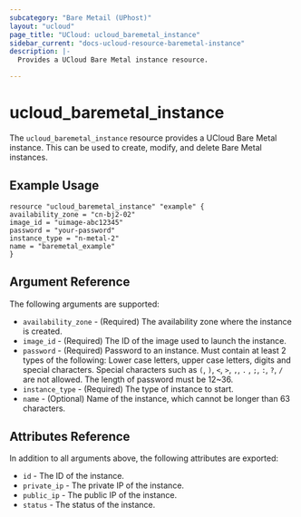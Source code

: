 ```yaml
---
subcategory: "Bare Metail (UPhost)"
layout: "ucloud"
page_title: "UCloud: ucloud_baremetal_instance"
sidebar_current: "docs-ucloud-resource-baremetal-instance"
description: |-
  Provides a UCloud Bare Metal instance resource.

---
```


# ucloud_baremetal_instance

The `ucloud_baremetal_instance` resource provides a UCloud Bare Metal instance. This can be used to create, modify, and delete Bare Metal instances.

## Example Usage
```hcl
resource "ucloud_baremetal_instance" "example" {
availability_zone = "cn-bj2-02"
image_id = "uimage-abc12345"
password = "your-password"
instance_type = "n-metal-2"
name = "baremetal_example"
}
```

## Argument Reference

The following arguments are supported:

- `availability_zone` - (Required) The availability zone where the instance is created.
- `image_id` - (Required) The ID of the image used to launch the instance.
- `password` - (Required) Password to an instance. Must contain at least 2 types of the following: Lower case letters, upper case letters, digits and special characters. Special characters such as `(`, `)`, `<`, `>`, `,`, `.` , `;`, `:`, `?`, `/` are not allowed. The length of password must be 12~36.
- `instance_type` - (Required) The type of instance to start.
- `name` - (Optional) Name of the instance, which cannot be longer than 63 characters.

## Attributes Reference

In addition to all arguments above, the following attributes are exported:

- `id` - The ID of the instance.
- `private_ip` - The private IP of the instance.
- `public_ip` - The public IP of the instance.
- `status` - The status of the instance.